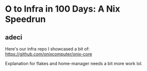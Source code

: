 # O to Infra in 100 Days: A Nix Speedrun
## adeci

Here's our infra repo I showcased a bit of: https://github.com/onixcomputer/onix-core

Explanation for flakes and home-manager needs a bit more work lol.
